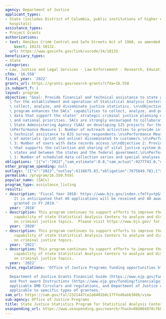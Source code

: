 ```yaml
---
agency: Department of Justice
applicant_types:
- State (includes District of Columbia, public institutions of higher education and
  hospitals)
assistance_types:
- Project Grants
authorizations:
- text: Omnibus Crime Control and Safe Streets Act of 1968, as amended. 34 U.S.C.
    &sect; 10131-10132.
  url: https://www.govinfo.gov/link/uscode/34/10131
beneficiary_types:
- State
categories:
- Law, Justice and Legal Services - Law Enforcement - Research, Education, Training
cfda: '16.550'
fiscal_year: '2022'
grants_url: https://grants.gov/search-grants?cfda=16.550
is_subpart_f: 1
layout: program
objective: "Goal: Provide financial and technical assistance to state governments\
  \ for the establishment and operation of Statistical Analysis Centers (SACs) to\
  \ collect, analyze, and disseminate justice statistics. \n\nObjective 1: The SJS\
  \ program enhances the SACs’ capabilities to collect, analyze, and publish statistical\
  \ data that support the states’ strategic criminal justice planning needs and BJS\
  \ and national priorities. SACs are strongly encouraged to collaborate with their\
  \ State Administering Agency (SAA) on developing SJS projects for the fiscal year.\n\
  \nPerformance Measure 1: Number of outreach activities to provide information and\
  \ technical assistance to BJS survey respondents.\n\nPerformance Measure 2: Number\
  \ of materials (print and online) disseminated to customers.\n\nPerformance Measure\
  \ 3: Number of users with data records access.\n\nObjective 2: Provide a mechanism\
  \ that supports the collection and sharing of vital justice system data among the\
  \ states and between the states and the federal government.\n\nPerformance Measure\
  \ 1: Number of scheduled data collection series and special analyses to be conducted."
obligations: '[{"x":"2022","sam_estimate":0.0,"sam_actual":9277743.0,"usa_spending_actual":7065357.64},{"x":"2023","sam_estimate":0.0,"sam_actual":0.0,"usa_spending_actual":4452447.48},{"x":"2024","sam_estimate":0.0,"sam_actual":0.0,"usa_spending_actual":-154288.63}]'
other_program_spending: null
outlays: '[{"x":"2022","outlay":6118675.83,"obligation":7675849.78},{"x":"2023","outlay":884783.84,"obligation":4381518.0},{"x":"2024","outlay":0.0,"obligation":0.0}]'
permalink: /program/16.550.html
popular_name: (SACs)
program_type: assistance_listing
results:
- description: 'Fiscal Year 2018: https://www.bjs.gov/index.cfm?ty=tp&tid=48#state.
    It is anticipated that 40 applications will be received and 40 awards will be
    granted in FY 2019.'
  year: '2018'
- description: This program continues to support efforts to improve the capacity and
    capability of state Statistical Analysis Centers to analyze and disseminate data
    on criminal justice topics.  Please visit https://www.bjs.gov/ for details.
  year: '2020'
- description: This program continues to support efforts to improve the capacity and
    capability of state Statistical Analysis Centers to analyze and disseminate data
    on criminal justice topics.
  year: '2021'
- description: This program continues to support efforts to improve the capacity and
    capability of state Statistical Analysis Centers to analyze and disseminate data
    on criminal justice topics.
  year: '2022'
rules_regulations: 'Office of Justice Programs funding opportunities https://www.ojp.gov/funding/explore/current-funding-opportunities

  Department of Justice Grants Financial Guide (https://www.ojp.gov/funding/financialguidedoj/overview)
  and Post award Instructions (https://www.ojp.gov/funding/financialguidedoj/iii-postaward-requirements),
  applicable OMB Circulars and regulations, and Department of Justice regulations
  applicable to specific types of grantees.'
sam_url: https://sam.gov/fal/2321447ce2a6401b8c17ffed6abb3666/view
sub-agency: Office of Justice Programs
title: State Justice Statistics Program for Statistical Analysis Centers
usaspending_url: https://www.usaspending.gov/search/?hash=08d804878cfb8751c0bb3ae53b5ae890
---
```

